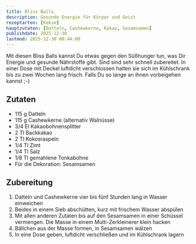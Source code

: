 ```yaml
---
title: Bliss Balls
description: Gesunde Energie für Körper und Geist
rezeptarten: [Kekse]
hauptzutaten: [Datteln, Cashewkerne, Kakao, Sesamsamen]
publishdate: 2025-12-30
lastmod: 2025-12-30 00:44:00
---
```


Mit diesen Bliss Balls kannst Du etwas gegen den Süßhunger tun, was Dir Energie und gesunde Nährstoffe gibt. Sind sind sehr schnell zubereitet. In einer Dose mit Deckel luftdicht verschlossen halten sie sich im Kühlschrank bis zu zwei Wochen lang frisch. Falls Du so lange an ihnen vorbeigehen kannst ;-)


## Zutaten

- 115 g Datteln
- 115 g Cashewkerne (alternativ Walnüsse)
- 3/4 El Kakaobohnensplitter
- 2 Tl Backkakao
- 2 Tl Kokosraspeln
- 1/4 Tl Zimt
- 1/4 Tl Salz
- 1/8 Tl gemahlene Tonkabohne
- Für die Dekoration: Sesamsamen
 

## Zubereitung

1. Datteln und Cashewkerne vier bis fünf Stunden lang in Wasser einweichen
2. Beides in einem Sieb abschütten, kurz mit frischem Wasser abspülen
3. Mit allen anderen Zutaten bis auf den Sesamsamen in einer Schüssel vermengen. Die Masse in einem Multi-Zerkleinerer klein hacken
4. Bällchen aus der Masse formen, in Sesamsamen wälzen
5. In eine Dose geben, luftdicht verschließen und im Kühlschrank lagern